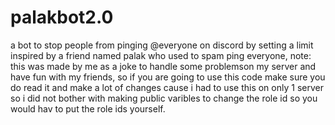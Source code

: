 # palakbot2.0
a bot to stop people from pinging @everyone on discord by setting a limit inspired by a friend named palak who used to spam ping everyone,
note: this was made by me as a joke to handle some problemson my server and have fun with my friends,
so if you are going to use this code make sure you do read it and make a lot of changes cause i had to use this on only 1 server so 
i did not bother with making public varibles to change the role id so you would hav to put the role ids yourself.
